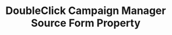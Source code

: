 ---
content-type: "api-form"
form-type: "source"
key: "source-form-properties-doubleclick-campaign-manager-object"

title: "DoubleClick Campaign Manager Source Form Property"
api-type: "doubleclick-campaign-manager"
display-name: "DoubleClick Campaign Manager"

source-type: "saas"
docs-name: "doubleclick-campaign-manager"

description: ""
---